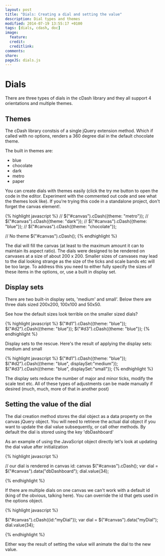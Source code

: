 ```yaml
---
layout: post
title: "Dials: Creating a dial and setting the value"
description: Dial types and themes
modified: 2014-07-19 13:55:17 +0100
tags: [dials, cdash, doc]
image:
  feature: 
  credit: 
  creditlink: 
comments: 
share: 
pageJS: dials.js
---
```


# Dials

There are three types of dials in the cDash library and they all support 4 orientations and multiple themes.

## Themes

The cDash library constsis of a single jQuery extension method. Which if called with no options, renders a 360 degree dial in the default chocolate theme.

The built in themes are:

*	blue
*	chocolate
*	dark
*	metro
*	paper

You can create dials with themes easily (click the try me button to open the code in the editor. Experiment with the commented out code and see what the themes look like). If you're trying this code in a standalone project, don't forget the canvas element!.


{% highlight javascript %}
//  $("#canvas").cDash({theme: "metro"});
//  $("#canvas").cDash({theme: "dark"});
//  $("#canvas").cDash({theme: "blue"});
//  $("#canvas").cDash({theme: "chocolate"});

// No theme
$("#canvas").cDash();
{% endhighlight %}


The dial will fill the canvas (at least to the maximum amount it can to maintain its aspect ratio). The dials were designed to be rendered on canvases at a size of about 200 x 200. Smaller sizes of canvases may lead to the dial looking strange as the size of the ticks and scale bands etc will be too large. To address this you need to either fully specify the sizes of these items in the options, or, use a built in display set.

## Display sets

There are two built-in display sets, 'medium' and small'. Below there are three dials sized 200x200, 100x100 and 50x50.


See how the default sizes look terrible on the smaller sized dials?



{% highlight javascript %}
$("#d1").cDash({theme: "blue"});
$("#d2").cDash({theme: "blue"});
$("#d3").cDash({theme: "blue"});
{% endhighlight %}

<div class="excent">
    <canvas width="200" height="200" id="d1"> </canvas>
    <canvas width="100" height="100" id="d2"> </canvas>
    <canvas  width="50" height="50" id="d3"> </canvas>
</div>

Display sets to the rescue. Here's the result of applying the display sets: medium and small

{% highlight javascript %}
$("#d1").cDash({theme: "blue"});
$("#d2").cDash({theme: "blue", displaySet:"medium"});
$("#d3").cDash({theme: "blue", displaySet:"small"});
{% endhighlight %}



<div class="excent">
    <canvas width="200" height="200" id="d4"> </canvas>
    <canvas width="100" height="100" id="d5"> </canvas>
    <canvas  width="50" height="50" id="d6"> </canvas>
</div>

The display sets reduce the number of major and minor ticks, modify the scale text etc. All of these types of adjustments can be made manually if desired (much, much, more of that in another post)

## Setting the value of the dial

The dial creation method stores the dial object as a data property on the canvas jQuery object. You will need to retrieve the actual dial object if you want to update the dial value subsequently, or call other methods. By default the dial is stored using the key 'dbDashboard'

As an example of using the JavaScript object directly let's look at updating the dial value after initialization

{% highlight javascript %}

// our dial is rendered in canvas id: canvas
$("#canvas").cDash();
var dial =  $("#canvas").data("dbDashboard");
dial.value(34);

{% endhighlight %}


If there are multiple dials on one canvas we can't work with a default id (king of the obvious, talking here). You can override the id that gets used in the options object.



{% highlight javascript %}

$("#canvas").cDash({id:"myDial"});
var dial =  $("#canvas").data("myDial");
dial.value(34);

{% endhighlight %}

Either way the result of setting the value will animate the dial to the new value.

